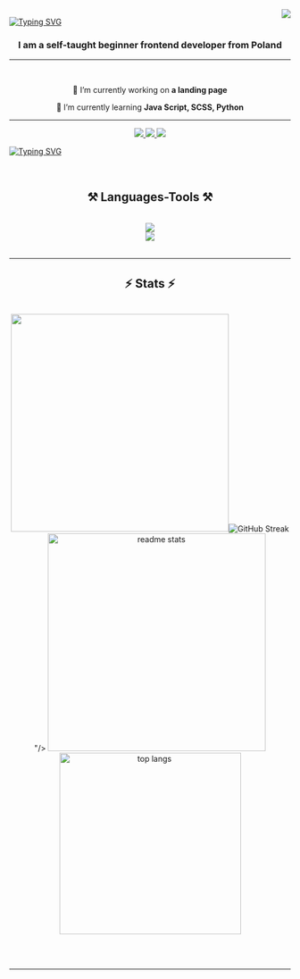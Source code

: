 <img align="right" src="https://hits.seeyoufarm.com/api/count/incr/badge.svg?url=https%3A%2F%2Fgithub.com%2Fcode-mike-code&count_bg=%23F5DF4D&title_bg=%23939597&icon=&icon_color=%23939597&title=visitors&edge_flat=false" />

[![Typing SVG](https://readme-typing-svg.demolab.com?font=Rubik+Doodle+Shadow&size=40&pause=1000&color=939597&background=F5DF4D&center=true&vCenter=true&random=false&width=1100&height=120&lines=Hello%2C+im+Mike+;Junior+Frontend+Developer+)](https://git.io/typing-svg)


<h3 align="center">I am a self-taught beginner frontend developer from Poland</h3>
<hr/>
<br/>

<div align="center">
 
 🔭 I’m currently working on **a landing page**
 
 🌱 I’m currently learning **Java Script, SCSS, Python**

 </div>
<hr/>

 <div align="center"> 
  <a href="mailto:m.majewski.dm@gmail.com">
    <img src="https://img.shields.io/badge/Gmail-333333?style=for-the-badge&logo=gmail&logoColor=red" />
  </a>
  <a href="www.linkedin.com/in/michał-code-mike">
    <img src="https://img.shields.io/badge/LinkedIn-0077B5?style=for-the-badge&logo=linkedin&logoColor=white" />
  </a>
  <a href="https://github.com/code-mike-code" >
     <img src="https://img.shields.io/badge/Portfolio-FF5722?style=for-the-badge&logo=todoist&logoColor=white" /> 
  </a>
</div>

[![Typing SVG](https://readme-typing-svg.demolab.com?font=Montserrat&size=20&duration=500&pause=500&color=ffffff&background=939597&center=true&multiline=true&repeat=false&random=false&width=1100&height=240&lines=Hi%2C+I%E2%80%99m+Micha%C5%82%2C+you+can+call+me+Mike;I+am+a+self-taught+frontend+developer+at+beginner+%2F+junior+level.;+Looking+for+my+first+job+%2F+internship%2C+as+I+want+to+develop+my+skills+in+this+direction.;Full-time%2C+part-time%2C+task-+based.+Experienced+in+teamwork%2C+organized%2C+quickly+adapting+to+new+environment.;Love+solving+problems+and+creating+cool+stuff+in+the+process.;Strong+soft+and+social+skills%2C+open-minded.;-+interested+in+new+technologies%2C+kitesurfing%2C+self-development%2C+freediving%2C+home-cook%2C;+-+looking+to+collaborate+on+Open+Source+projects+to+bring+my+skills+to+the+next+level%2C)](https://git.io/typing-svg)

<br/>

<h2 align="center">⚒️ Languages-Tools ⚒️</h2>
<br/>
<div align="center">
    <img src="https://skillicons.dev/icons?i=html,css,scss,bootstrap,vscode,github,figma,tailwind,git" /><br/>
    <img src="https://skillicons.dev/icons?i=python,javascript,mysql" />
 <br>
</div>

<br/>


<hr/>

<h2 align="center">⚡ Stats ⚡</h2>
<br>
<div align=center>
  <img width=390 src="<a href="https://git.io/streak-stats"><img src="https://github-readme-streak-stats.herokuapp.com?user=code-mike-code&theme=yellowdark&hide_border=true&border_radius=8&date_format=j%2Fn%5B%2FY%5D&mode=weekly&ring=F5DF4D&stroke=F5DF4D&background=000000&border=F5DF4D&fire=F54100&currStreakNum=F5DF4D&sideNums=F5DF4D&currStreakLabel=F5DF4D&sideLabels=F5DF4D&dates=F5DF4D&excludeDaysLabel=F5DF4D" alt="GitHub Streak" /></a>"/>
  <img width=390 src="https://github-readme-stats-code-mike-code.vercel.app/api?username=code-mike-code&count_private=true&show_icons=true&theme=react&rank_icon=github&border_radius=10" alt="readme stats" />
  <br/>
  <img width=325 align="center" src="https://github-readme-stats-code-mike-code.vercel.app/api/top-langs/?username=code-mike-code&hide=HTML&langs_count=8&layout=compact&theme=react&border_radius=10&size_weight=0.5&count_weight=0.5&exclude_repo=github-readme-stats" alt="top langs" />
</div>

<br/><br/>

<hr/>

<br/>

